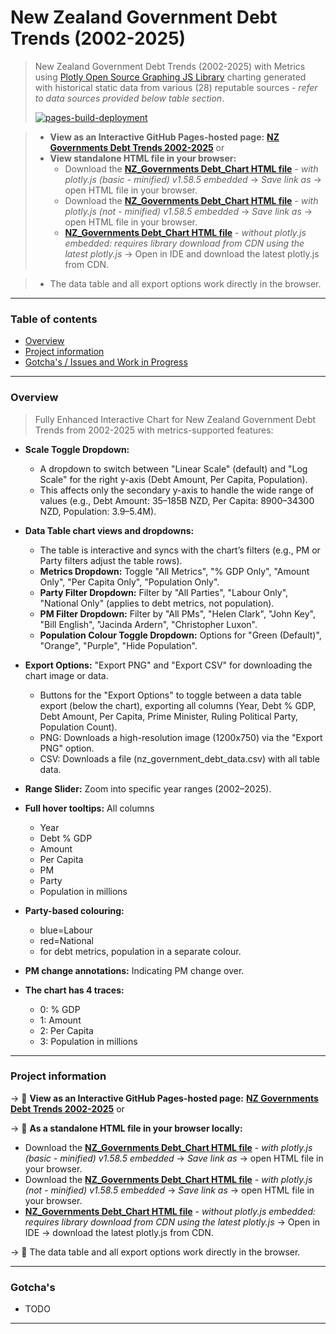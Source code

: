 # New Zealand Government Debt Trends (2002-2025)

> New Zealand Government Debt Trends (2002-2025) with Metrics using [Plotly Open Source Graphing JS Library](https://plotly.com/graphing-libraries/) charting generated with historical static data from various (28) reputable sources - *refer to  data sources provided below table section*.
>
> [![pages-build-deployment](https://github.com/badj/NZGovernmentsDebtTrends2002-2025/actions/workflows/pages/pages-build-deployment/badge.svg)](https://github.com/badj/NZGovernmentsDebtTrends2002-2025/actions/workflows/pages/pages-build-deployment)

> - **View as an Interactive GitHub Pages-hosted page:** [**NZ Governments Debt Trends 2002-2025**](https://badj.github.io/NZGovernmentsDebtTrends2002-2025/) or
> - **View standalone HTML file in your browser:**
>   - Download the [**NZ_Governments Debt_Chart HTML file**](https://github.com/badj/NZGovernmentsDebtTrends2002-2025/blob/main/NZ_DEBT_CHART-IT-plotlyJS-basic-minified-embed.html) - *with plotly.js (basic - minified) v1.58.5 embedded* → *Save link as* → open HTML file in your browser.
>   - Download the [**NZ_Governments Debt_Chart HTML file**](https://github.com/badj/NZGovernmentsDebtTrends2002-2025/blob/main/NZ_DEBT_CHART-IT-plotlyJS-v1-58-5-embed.html) - *with plotly.js (not - minified) v1.58.5 embedded* → *Save link as* → open HTML file in your browser.
>   - [**NZ_Governments Debt_Chart HTML file**](https://github.com/badj/NZGovernmentsDebtTrends2002-2025/blob/main/NZ_DEBT_CHART-IT-without-plotlyJS-embed.html) - *without plotly.js embedded: requires library download from CDN using the latest plotly.js* → Open in IDE and download the latest plotly.js from CDN.

> - The data table and all export options work directly in the browser.

---
### Table of contents

- [Overview](#overview)
- [Project information](#project-information)
- [Gotcha's / Issues and Work in Progress](#gotchas)


---

### Overview

> Fully Enhanced Interactive Chart for New Zealand Government Debt Trends from 2002-2025 with metrics-supported features:

- **Scale Toggle Dropdown:**
  - A dropdown to switch between "Linear Scale" (default) and "Log Scale" for the right y-axis (Debt Amount, Per Capita, Population).
  - This affects only the secondary y-axis to handle the wide range of values (e.g., Debt Amount: 35–185B NZD, Per Capita: 8900–34300 NZD, Population: 3.9–5.4M).

- **Data Table chart views and dropdowns:**
  - The table is interactive and syncs with the chart’s filters (e.g., PM or Party filters adjust the table rows).
  - **Metrics Dropdown:** Toggle "All Metrics", "% GDP Only", "Amount Only", "Per Capita Only", "Population Only".
  - **Party Filter Dropdown:** Filter by "All Parties", "Labour Only", "National Only" (applies to debt metrics, not population).
  - **PM Filter Dropdown:** Filter by "All PMs", "Helen Clark", "John Key", "Bill English", "Jacinda Ardern", "Christopher Luxon".
  - **Population Colour Toggle Dropdown:** Options for "Green (Default)", "Orange", "Purple", "Hide Population".

- **Export Options:** "Export PNG" and "Export CSV" for downloading the chart image or data.
  - Buttons for the "Export Options" to toggle between a data table export (below the chart), exporting all columns (Year, Debt % GDP, Debt Amount, Per Capita, Prime Minister, Ruling Political Party, Population Count).
  - PNG: Downloads a high-resolution image (1200x750) via the "Export PNG" option.
  - CSV: Downloads a file (nz_government_debt_data.csv) with all table data.

- **Range Slider:** Zoom into specific year ranges (2002–2025).

- **Full hover tooltips:** All columns
  - Year
  - Debt % GDP
  - Amount
  - Per Capita
  - PM
  - Party
  - Population in millions

- **Party-based colouring:**
  - blue=Labour
  - red=National
  - for debt metrics, population in a separate colour.

- **PM change annotations:** Indicating PM change over.

- **The chart has 4 traces:** 
  - 0: % GDP
  - 1: Amount
  - 2: Per Capita
  - 3: Population in millions
 
---

### Project information

→ 🚀 **View as an Interactive GitHub Pages-hosted page:** [**NZ Governments Debt Trends 2002-2025**](https://badj.github.io/NZGovernmentsDebtTrends2002-2025/) or

→ 🚀 **As a standalone HTML file in your browser locally:**

- Download the [**NZ_Governments Debt_Chart HTML file**](https://github.com/badj/NZGovernmentsDebtTrends2002-2025/blob/main/NZ_DEBT_CHART-IT-plotlyJS-basic-minified-embed.html) - *with plotly.js (basic - minified) v1.58.5 embedded* → *Save link as* → open HTML file in your browser.
- Download the [**NZ_Governments Debt_Chart HTML file**](https://github.com/badj/NZGovernmentsDebtTrends2002-2025/blob/main/NZ_DEBT_CHART-IT-plotlyJS-v1-58-5-embed.html) - *with plotly.js (not - minified) v1.58.5 embedded* → *Save link as* → open HTML file in your browser.
- [**NZ_Governments Debt_Chart HTML file**](https://github.com/badj/NZGovernmentsDebtTrends2002-2025/blob/main/NZ_DEBT_CHART-IT-without-plotlyJS-embed.html) - *without plotly.js embedded: requires library download from CDN using the latest plotly.js* → Open in IDE → download the latest plotly.js from CDN.

→ 🚀 The data table and all export options work directly in the browser.


---

### Gotcha's

- TODO

---
